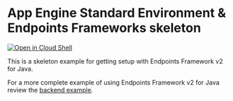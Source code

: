 # App Engine Standard Environment & Endpoints Frameworks skeleton

<a href="https://console.cloud.google.com/cloudshell/open?git_repo=https://github.com/GoogleCloudPlatform/java-docs-samples&page=editor&open_in_editor=appengine/java8/endpoints-v2-skeleton/README.md">
<img alt="Open in Cloud Shell" src ="http://gstatic.com/cloudssh/images/open-btn.png"></a>

This is a skeleton example for getting setup with Endpoints Framework v2 for
Java.

For a more complete example of using Endpoints Framework v2 for Java review
the [backend example](/appengine/java8/endpoints-v2-backend).
